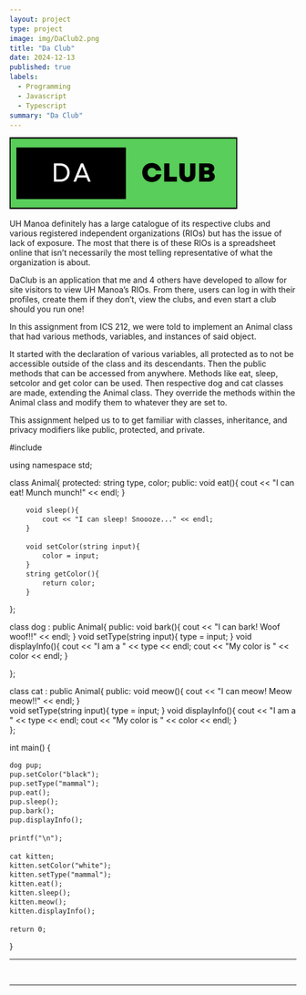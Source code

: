 ```yaml
---
layout: project
type: project
image: img/DaClub2.png
title: "Da Club"
date: 2024-12-13
published: true
labels:
  - Programming
  - Javascript
  - Typescript
summary: "Da Club"
---
```

<div>
<img src="img/DaClub.png"> 
</div>

UH Manoa definitely has a large catalogue of its respective clubs and various registered independent organizations (RIOs) but has the issue of lack of exposure. The most that there is of these RIOs is a spreadsheet online that isn’t necessarily the most telling representative of what the organization is about.

DaClub is an application that me and 4 others have developed to allow for site visitors to view UH Manoa’s RIOs. From there, users can log in with their profiles, create them if they don’t, view the clubs, and even start a club should you run one!






In this assignment from ICS 212, we were told to implement an Animal class that had various methods, variables, and instances of said object. 

It started with the declaration of various variables, all protected as to not be accessible outside of the class and its descendants. Then the public methods that can be accessed from anywhere.
Methods like eat, sleep, setcolor and get color can be used. Then respective dog and cat classes are made, extending the Animal class. They override the methods within the Animal class and 
modify them to whatever they are set to. 

This assignment helped us to to get familiar with classes, inheritance, and privacy modifiers like public, protected, and private.

#include <iostream>

using namespace std;


class Animal{
    protected:
        string type, color;
    public:
        void eat(){
            cout << "I can eat! Munch munch!" << endl;
        }

        void sleep(){
            cout << "I can sleep! Snoooze..." << endl;
        }

        void setColor(string input){
            color = input;
        }
        string getColor(){
            return color;
        }

};

class dog : public Animal{
    public:
        void bark(){
           cout << "I can bark! Woof woof!!" << endl;
        }
        void setType(string input){
            type = input;
        }
        void displayInfo(){
            cout << "I am a " << type << endl;
            cout << "My color is " << color << endl;
        }
     
};

class cat : public Animal{
    public:
        void meow(){
            cout << "I can meow! Meow meow!!" << endl;
        }   
        void setType(string input){
            type = input;
        }
        void displayInfo(){
            cout << "I am a " << type << endl;
            cout << "My color is " << color << endl;
        }        
};

int main() {

    dog pup;
    pup.setColor("black");
    pup.setType("mammal");
    pup.eat();
    pup.sleep();
    pup.bark();
    pup.displayInfo();

    printf("\n");

    cat kitten;
    kitten.setColor("white");
    kitten.setType("mammal");
    kitten.eat();
    kitten.sleep();
    kitten.meow();
    kitten.displayInfo();

    return 0;
}



<hr>

<pre>

</pre>

<hr>

 <!-- Source: <a href="https://github.com/jogarces/ics-313-text-game"><i class="large github icon "></i>jogarces/ics-313-text-game</a> -->

